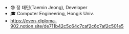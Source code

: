 - 😎 정 태민(Taemin Jeong), Developer
- :mortar_board: Computer Engineering, Hongik Univ.
- https://even-diploma-902.notion.site/de711b42c5c64c7caf2c6c7af2c501e5
